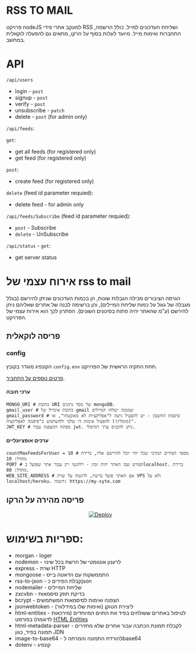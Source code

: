 
# RSS TO MAIL
פרויקט nodeJS למעקב אחרי פידי RSS ושליחת העדכונים למייל.
כולל הרשמה, התחברות ואימות מייל.
מיועד לעלות בסוף על הרקו, מתאים גם להפעלה לוקאלית במחשב.

# API
`/api/users`
* login - `post`
* signup - `post`
* verify - `post`
* unsubscribe - `patch`
* delete - `post` (for admin only)

`/api/feeds`:

`get`: 
* get all feeds (for registered only)
* get feed (for registered only)

`post`:
* create feed (for registered only)

`delete` (feed id parameter requied):
* delete feed - for admin only

`/api/feeds/Subscribe` (feed id parameter requied):
* `post` - Subscribe
* `delete` - UnSubscribe

`/api/status` - `get`:
* get server status

# אירוח עצמי של rss to mail
הגרסה הציבורים מכילה הגבלות שונות, הן בכמות העדכונים שניתן להירשם (בגלל מגבלה של גוגל על כמות שליחת המיילים), והן ברשימה לבנה של אתרים שאליהם ניתן להירשם (ע"מ שהאתר יהיה פתוח בסינונים השונים).
הפתרון לכך הוא אירוח עצמי של הפרויקט.

## פריסה לוקאלית

### config
הקונפיג מוגדר בקובץ `config.env` תחת התקיה הראשית של הפרויקט.

[פרטים נוספים על התחביר](https://www.npmjs.com/package/dotenv "פרטים נוספים על התחביר").
#### ערכי חובה
```
MONGO_URI # כתובת URI של מסד נתונים mongoDB.
gmail_user # כתובת אימייל של gmail שממנה ישלחו המיילים
gmail_password # סיסמת החשבון - יש להפעיל גישה ל"אפליקציות לא מאובטחו", או (מומלץ!) להפעיל אימות דו שלבי ולהשתמש ב"סיסמה לאפליקציה".
JWT_KEY # מפתח ההצפנה עבור jwt. ניתן להכניס ערך רנדומלי.
```
#### ערכים אופציונליים
```
countMaxFeedsForUser = 10 # מספר הפידים המרבי שכל יוזר יוכל להירשם אליו, ברירת מחדל: 10
PORT # הפורט שבו האתר יהיה זמין - רלוונטי רק עבור אתר שפועל בlocalhost. ברירת מחדל: 80.
WEB_SITE_ADDRESS # אם האתר פועל ברשת, לדוגמה על שרת VPS ולא על localhost/heroku. דוגמה: https://my-syte.com
```
## פריסה מהירה על הרקו

<div align='center'>
 
[![Deploy](https://www.herokucdn.com/deploy/button.svg)](https://heroku.com/deploy?template=https://github.com/ShlomoCode/rss-to-mail/tree/master)
</div>

# ספריות בשימוש:
* morgan - loger
* nodemon - לרענון אוטומטי של הרשת בכל שינוי
* express - שרת HTTP
* mongoose - התממשקות עם הדאטה בייס
* rss-to-json - קבלת הפידים כjson
* nodemailer - שליחת המיילים
* zxcvbn - בדיקת חוזק סיסמאות
* bcrypt - הצפנה ואימות לסיסמאות המשתמשים
* jsonwebtoken - ליצירת הטוקן (ואימות שלו במידלוור)
* html-entities - לטיפול באתרים ששולחים בפיד את התוים המיוחדים (מירכאות לדוגמה) בפורמט [HTML Entities](https://www.w3schools.com/html/html_entities.asp)
* html-metadata-parser - לקבלת תמונת הכתבה עבור אתרים שלא מחזירים תמונה בפיד, כגון JDN
* image-to-base64 - להורדת התמונה והמרתה לbase64
* dotenv - קונפיג
